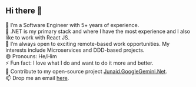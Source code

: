 ## Hi there 👋

🔭 I’m a Software Engineer with 5+ years of experience. <br />
🌱 .NET is my primary stack and where I have the most experience and I also like to work with React JS. <br />
🤔 I’m always open to exciting remote-based work opportunities. My interests include Microservices and DDD-based projects. <br />
😄 Pronouns: He/Him <br />
⚡ Fun fact: I love what I do and want to do it more and better. <br />
🤝 Contribute to my open-source project [Junaid.GoogleGemini.Net](https://github.com/jaslam94/Junaid.GoogleGemini.Net). <br />
📫 Drop me an email <a href="mailto:aslam.junaid786@hotmail.com">here</a>. <br />

